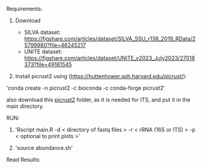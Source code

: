 Requirements:

1) Download 
    - SILVA dataset: https://figshare.com/articles/dataset/SILVA_SSU_r138_2019_RData/25799980?file=46245217
    - UNITE dataset: https://figshare.com/articles/dataset/UNITE_v2023_July2023/27018373?file=49181545

2) Install picrust2 using (https://huttenhower.sph.harvard.edu/picrust/):

'conda create -n picrust2 -c bioconda -c conda-forge picrust2'

also download this [picrust2](https://github.com/picrust/picrust2/tree/master/picrust2) folder, as it is needed for ITS, and put it in the main directory.

RUN:

1) 'Rscript main.R -d < directory of fastq files > -r < rRNA (16S or ITS) > -p < optional to print plots >'

2) 'source abundance.sh'

Read Results:
